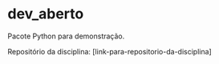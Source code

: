 # dev_aberto

Pacote Python para demonstração.

Repositório da disciplina: [link-para-repositorio-da-disciplina]
